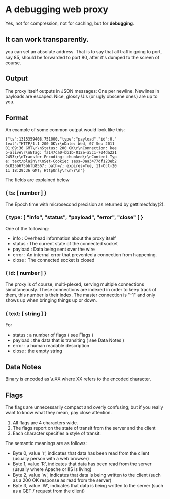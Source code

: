 # A debugging web proxy
Yes, not for compression, not for caching, but for **debugging**.

## It can work transparently.
you can set an absolute address.  That is to say that all traffic going to port, say 85, should be forwarded 
to port 80, after it's dumped to the screen of course.

## Output
The proxy itself outputs in JSON messages: One per newline. Newlines in payloads are escaped. Nice, glossy UIs (or ugly obscene ones) are up to you.

## Format
An example of some common output would look like this:

    {"ts":1315359408.751000,"type":"payload","id":0,"
    text":"HTTP/1.1 200 OK\r\nDate: Wed, 07 Sep 2011 
    01:09:36 GMT\r\nStatus: 200 OK\r\nConnection: kee
    p-alive\r\nETag: fa147ca0-bb1b-012e-a5c1-704da221
    2453\r\nTransfer-Encoding: chunked\r\nContent-Typ
    e: text/plain\r\nSet-Cookie: sess=3aa3477df123eb2
    6c025b675bbfb8567; path=/; expires=Tue, 11-Oct-20
    11 18:29:36 GMT; HttpOnly\r\n\r\n"}

The fields are explained below

### { ts: [ number ] }
The Epoch time with microsecond precision as returned by gettimeofday(2).

### { type: [ "info", "status", "payload", "error", "close" ] }
One of the following:

 * info : Overhead information about the proxy itself
 * status : The current state of the connected socket
 * payload : Data being sent over the wire
 * error : An internal error that prevented a connection from happening.
 * close : The connected socket is closed

### { id: [ number ] }
The proxy is of course, multi-plexed, serving multiple connections simultaneously.  These connections are indexed in order to keep track of them, this number is their index. 
The master connection is "-1" and only shows up when bringing things up or down.

### { text: [ string ] }

For 

 * status : a number of flags ( see Flags )
 * payload : the data that is transiting ( see Data Notes )
 * error : a human readable description
 * close : the empty string

## Data Notes
Binary is encoded as \uXX where XX refers to the encoded character.

## Flags
The flags are unnecessarily compact and overly confusing; but if you really want to know what they mean, pay close attention.

 1. All flags are 4 characters wide.
 2. The flags report on the state of transit from the server and the client
 3. Each character specifies a style of transit.

The semantic meanings are as follows:

 * Byte 0, value 'r', indicates that data has been read from the client (usually person with a web browser)
 * Byte 1, value 'R', indicates that data has been read from the server (usually where Apache or IIS is living)
 * Byte 2, value 'w', indicates that data is being written to the client (such as a 200 OK response as read from the server)
 * Byte 3, value 'W', indicates that data is being written to the server (such as a GET / request from the client)

